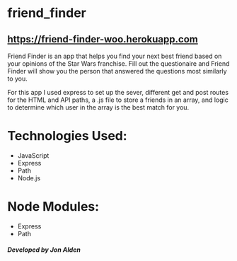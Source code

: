 # friend_finder

## https://friend-finder-woo.herokuapp.com

Friend Finder is an app that helps you find your next best friend based on your opinions of the Star Wars franchise. Fill out the questionaire and Friend Finder will show you the person that answered the questions most similarly to you. 

For this app I used express to set up the sever, different get and post routes for the HTML and API paths, a .js file to store a friends in an array, and logic to determine which user in the array is the best match for you. 
  
# Technologies Used:
 * JavaScript
 * Express
 * Path
 * Node.js

# Node Modules:
 * Express
 * Path
 
 
##### Developed by Jon Alden
